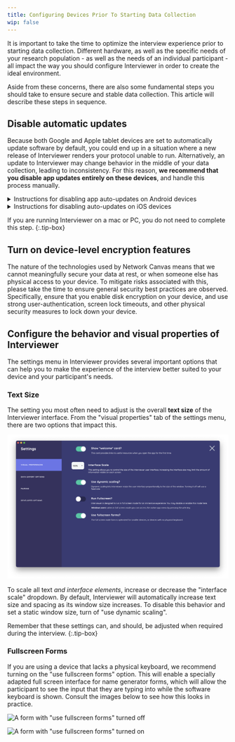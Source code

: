 ```yaml
---
title: Configuring Devices Prior To Starting Data Collection
wip: false
---
```

It is important to take the time to optimize the interview experience prior to starting data collection. Different hardware, as well as the specific needs of your research population - as well as the needs of an individual participant - all impact the way you should configure Interviewer in order to create the ideal environment.

Aside from these concerns, there are also some fundamental steps you should take to ensure secure and stable data collection. This article will describe these steps in sequence.

## Disable automatic updates

Because both Google and Apple tablet devices are set to automatically update software by default, you could end up in a situation where a new release of Interviewer renders your protocol unable to run. Alternatively, an update to Interviewer may change behavior in the middle of your data collection, leading to inconsistency. For this reason, **we recommend that you disable app updates entirely on these devices**, and handle this process manually.

<details markdown="1">

<summary>Instructions for disabling app auto-updates on Android devices</summary>

1. Open the Google Play Store app.  
2. On the upper left side of the screen, tap the menu icon.  
3. Tap "Settings".  
4. Tap "Auto-update apps".  
5. Tap "Don't auto-update apps".  
6. Tap "Done".  

</details>  

<details markdown="1">

<summary>Instructions for disabling auto-updates on iOS devices</summary>

1. Tap on the Settings App on your main screen  
2. Tap on General > Software Update > Automatic Updates  
3. Disable automatic updates by switching it off  

</details>

If you are running Interviewer on a mac or PC, you do not need to complete this step.
{:.tip-box}

## Turn on device-level encryption features

The nature of the technologies used by Network Canvas means that we cannot meaningfully secure your data at rest, or when someone else has physical access to your device. To mitigate risks associated with this, please take the time to ensure general security best practices are observed. Specifically, ensure that you enable disk encryption on your device, and use strong user-authentication, screen lock timeouts, and other physical security measures to lock down your device.

## Configure the behavior and visual properties of Interviewer

The settings menu in Interviewer provides several important options that can help you to make the experience of the interview better suited to your device and your participant's needs.

### Text Size

The setting you most often need to adjust is the overall **text size** of the Interviewer interface. From the "visual properties" tab of the settings menu, there are two options that impact this.

![Settings menu](/assets/uploads/screen-shot-2022-06-30-at-11.58.52-am.png "The visual properties tab of the settings menu in Interviewer")

To scale all text *and interface elements*, increase or decrease the "interface scale" dropdown. By default, Interviewer will automatically increase text size and spacing as its window size increases. To disable this behavior and set a static window size, turn of "use dynamic scaling".

Remember that these settings can, and should, be adjusted when required during the interview.
{:.tip-box}

### Fullscreen Forms

If you are using a device that lacks a physical keyboard, we recommend turning on the "use fullscreen forms" option. This will enable a specially adapted full screen interface for name generator forms, which will allow the participant to see the input that they are typing into while the software keyboard is shown. Consult the images below to see how this looks in practice.



![A form with "use fullscreen forms" turned off](/assets/uploads/screen-shot-2022-06-30-at-11.43.40-am.png "A form with \"use fullscreen forms\" turned off")

![A form with "use fullscreen forms" turned on](/assets/uploads/screen-shot-2022-06-30-at-11.43.58-am.png "A form with \"use fullscreen forms\" turned on")